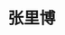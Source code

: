 ---
# Display name
title: 张里博

# Full name (for SEO)
first_name: Libo
last_name: Zhang

# Username (this should match the folder name)
authors:
  - 张里博

# Is this the primary user of the site?
superuser: false

# Role/position
role: 副教授

# Organizations/Affiliations
organizations:
  - name: 西南大学 人工智能学院
    url: 'https://ai.swu.edu.cn/'

# Short bio (displayed in user profile at end of posts)
bio: My research interests include distributed robotics, mobile computing and programmable matter.

interests:
  - 大模型
  - 深度学习
  - LDM
  - E-cargo

education:
  courses:
    - course: 人工智能学院，副教授
      institution: 西南大学
      year: 2023.07至今
    - course: 人工智能学院，讲师
      institution: 西南大学
      year: 2019.07-2023.06
    - course: 工程管理学院，硕博连读，导师：周献中、李华雄
      institution: 南京大学
      year: 2013.09-2019.03
    - course: 理学院，学士
      institution: 浙江工业大学
      year: 2009.09-2013.06
    - course: 工程与计算机学院，导师：Lexing Xie、Chritian Walder
      institution: 澳大利亚国立大学
      year: 2017.02-2018.02
# Social/Academic Networking
# For available icons, see: https://docs.hugoblox.com/getting-started/page-builder/#icons
#   For an email link, use "fas" icon pack, "envelope" icon, and a link in the
#   form "mailto:your-email@example.com" or "#contact" for contact widget.
social:
  - icon: envelope
    icon_pack: fas
    link: 'lbzhang@swu.edu.cn'
  - icon: google-scholar
    icon_pack: ai
    link: https://scholar.google.co.uk/citations?user=sIwtMXoAAAAJ
  - icon: github
    icon_pack: fab
    link: https://scholar.google.com/citations?user=8I-krtYAAAAJ&hl=zh-CN&oi=ao
# Link to a PDF of your resume/CV from the About widget.
# To enable, copy your resume/CV to `static/files/cv.pdf` and uncomment the lines below.
# - icon: cv
#   icon_pack: ai
#   link: files/cv.pdf

# Enter email to display Gravatar (if Gravatar enabled in Config)
email: 'lbzhang@swu.edu.cn'

# Organizational groups that you belong to (for People widget)
#   Set this to `[]` or comment out if you are not using People widget.
user_groups:
  - Researchers
  - Visitors
---